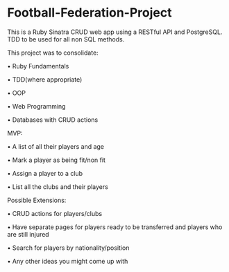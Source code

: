 # Football-Federation-Project

This is a Ruby Sinatra CRUD web app using a RESTful API and PostgreSQL. TDD to be used for all non SQL methods.

This project was to consolidate:

•	Ruby Fundamentals

•	TDD(where appropriate)

•	OOP

•	Web Programming

•	Databases with CRUD actions


MVP:

•	A list of all their players and age

•	Mark a player as being fit/non fit

•	Assign a player to a club

•	List all the clubs and their players

Possible Extensions:

•	CRUD actions for players/clubs

•	Have separate pages for players ready to be transferred and players who are still injured

•	Search for players by nationality/position

•	Any other ideas you might come up with


